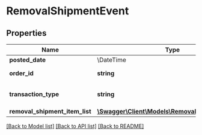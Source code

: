 # RemovalShipmentEvent

## Properties
Name | Type | Description | Notes
------------ | ------------- | ------------- | -------------
**posted_date** | \DateTime |  | [optional] 
**order_id** | **string** | The identifier for the removal shipment order. | [optional] 
**transaction_type** | **string** | The type of removal order.  Possible values:  * WHOLESALE_LIQUIDATION | [optional] 
**removal_shipment_item_list** | [**\Swagger\Client\Models\RemovalShipmentItemList**](RemovalShipmentItemList.md) |  | [optional] 

[[Back to Model list]](../../README.md#documentation-for-models) [[Back to API list]](../../README.md#documentation-for-api-endpoints) [[Back to README]](../../README.md)

